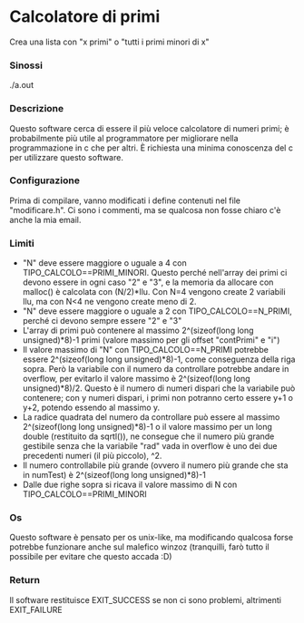 # Calcolatore di primi

Crea una lista con "x primi" o "tutti i primi minori di x"

### Sinossi

./a.out

### Descrizione

Questo software cerca di essere il più veloce calcolatore di numeri primi; è probabilmente più utile al programmatore per migliorare nella programmazione in c che per altri. È richiesta una minima conoscenza del c per utilizzare questo software.

### Configurazione

Prima di compilare, vanno modificati i define contenuti nel file "modificare.h". Ci sono i commenti, ma se qualcosa non fosse chiaro c'è anche la mia email.

### Limiti

 * "N" deve essere maggiore o uguale a 4 con TIPO_CALCOLO==PRIMI_MINORI. Questo perché nell'array dei primi ci devono essere in ogni caso "2" e "3", e la memoria da allocare con malloc() è calcolata con (N/2)*llu. Con N=4 vengono create 2 variabili llu, ma con N<4 ne vengono create meno di 2.
 * "N" deve essere maggiore o uguale a 2 con TIPO_CALCOLO==N_PRIMI, perché ci devono sempre essere "2" e "3"
 * L'array di primi può contenere al massimo 2^(sizeof(long long unsigned)*8)-1 primi (valore massimo per gli offset "contPrimi" e "i")
 * Il valore massimo di "N" con TIPO_CALCOLO==N_PRIMI potrebbe essere 2^(sizeof(long long unsigned)\*8)-1, come conseguenza della riga sopra. Però la variabile con il numero da controllare potrebbe andare in overflow, per evitarlo il valore massimo è 2^(sizeof(long long unsigned)\*8)/2. Questo è il numero di numeri dispari che la variabile può contenere; con y numeri dispari, i primi non potranno certo essere y+1 o y+2, potendo essendo al massimo y.
 * La radice quadrata del numero da controllare può essere al massimo 2^(sizeof(long long unsigned)*8)-1 o il valore massimo per un long double (restituito da sqrtl()), ne consegue che il numero più grande gestibile senza che la variabile "rad" vada in overflow è uno dei due precedenti numeri (il più piccolo), ^2.
 * Il numero controllabile più grande (ovvero il numero più grande che sta in numTest) è 2^(sizeof(long long unsigned)*8)-1
 * Dalle due righe sopra si ricava il valore massimo di N con TIPO_CALCOLO==PRIMI_MINORI

### Os

Questo software è pensato per os unix-like, ma modificando qualcosa forse potrebbe funzionare anche sul malefico winzoz (tranquilli, farò tutto il possibile per evitare che questo accada :D)

### Return

Il software restituisce EXIT_SUCCESS se non ci sono problemi, altrimenti EXIT_FAILURE


 
